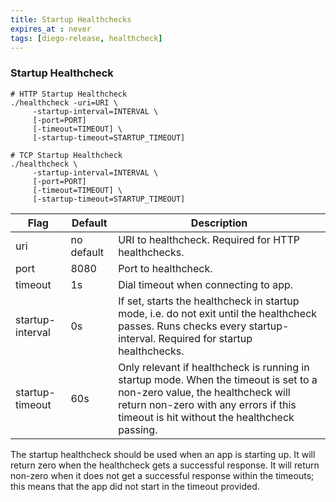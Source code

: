 ```yaml
---
title: Startup Healthchecks
expires_at : never
tags: [diego-release, healthcheck]
---
```


### Startup Healthcheck

```
# HTTP Startup Healthcheck
./healthcheck -uri=URI \
     -startup-interval=INTERVAL \
     [-port=PORT]
     [-timeout=TIMEOUT] \
     [-startup-timeout=STARTUP_TIMEOUT]

# TCP Startup Healthcheck
./healthcheck \
     -startup-interval=INTERVAL \
     [-port=PORT]
     [-timeout=TIMEOUT] \
     [-startup-timeout=STARTUP_TIMEOUT]
```

| Flag | Default | Description |
|---|---|---|
| uri | no default | URI to healthcheck. Required for HTTP healthchecks. |
| port | 8080 | Port to healthcheck.  |
| timeout | 1s  | Dial timeout when connecting to app. |
| startup-interval  | 0s | If set, starts the healthcheck in startup mode, i.e. do not exit until the healthcheck passes. Runs checks every startup-interval. Required for startup healthchecks. |
| startup-timeout  | 60s  | Only relevant if healthcheck is running in startup mode. When the timeout is set to a non-zero value, the healthcheck will return non-zero with any errors if this timeout is hit without the healthcheck passing. |

The startup healthcheck should be used when an app is starting up. It will
return zero when the healthcheck gets a successful response. It will return
non-zero when it does not get a successful response within the timeouts; this
means that the app did not start in the timeout provided.
